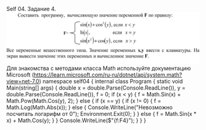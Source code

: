 Self 04. Задание 4.
![Alt text](../images/Self04.jpg)
Для знакомства с методами класса Math используйте документацию Microsoft (https://learn.microsoft.com/ru-ru/dotnet/api/system.math?view=net-7.0)
namespace self04
{
    internal class Program
    {
        static void Main(string[] args)
        {
            double x = double.Parse(Console.ReadLine()), y = double.Parse(Console.ReadLine()), f = 0;
            if (x < y)
            {
                f = Math.Sin(x) + Math.Pow(Math.Cos(y), 2);
            }
            else
            {
                if (x == y)
                {
                    if (x != 0)
                    {
                        f = Math.Log(Math.Abs(x));
                    }
                    else
                    {
                        Console.WriteLine("Невозможно посчитать логарифм от 0");
                        Environment.Exit(0);
                    }
                }
                else
                {
                    f = Math.Sin(x * x) + Math.Cos(y);
                }
            }
            Console.WriteLine($"{f:F4}");
        }
    }
}

